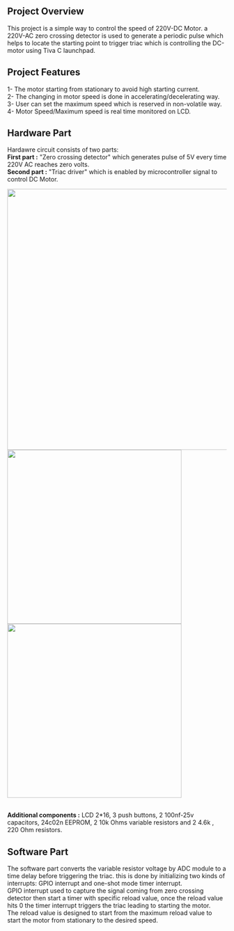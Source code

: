 ## Project Overview
This project is a simple way to control the speed of 220V-DC Motor. a 220V-AC zero crossing detector is used to generate a periodic pulse which helps to locate the starting point to trigger triac which is controlling the DC-motor using Tiva C launchpad.  
## Project Features
1- The motor starting from stationary to avoid high starting current.<br>
2- The changing in motor speed is done in accelerating/decelerating way.<br>
3- User can set the maximum speed which is reserved in non-volatile way.<br>
4- Motor Speed/Maximum speed is real time monitored on LCD.
## Hardware Part
Hardawre circuit consists of two parts:  
**First part :** "Zero crossing detector" which generates pulse of 5V every time 220V AC reaches zero volts.  
**Second part :** "Triac driver" which is enabled by microcontroller signal to control DC Motor.
<div>
  <img src="https://user-images.githubusercontent.com/107086104/235359658-dbff0464-d32c-4146-bf52-9d7e73970af9.jpg" width="600">
</div>  
<div>
  <img src="https://user-images.githubusercontent.com/107086104/235360290-bbaa80d2-3818-4908-8ff9-65cfdbc56bd2.jpg" width="400">
  <img src="https://user-images.githubusercontent.com/107086104/235360428-6668084e-23c7-4101-8afa-8235fcc184ca.jpg" width="400">
</div> <br>

**Additional components :** LCD 2*16, 3 push buttons, 2 100nf-25v capacitors, 24c02n EEPROM, 2 10k Ohms variable resistors and 2 4.6k , 220 Ohm resistors.<br>

## Software Part
The software part converts the variable resistor voltage by ADC module to a time delay before triggering the triac. this is done by initializing two kinds of interrupts: GPIO interrupt and one-shot mode timer interrupt.<br>
GPIO interrupt used to capture the signal coming from zero crossing detector then start a timer with specific reload value, once the reload value hits 0 the timer interrupt triggers the triac leading to starting the motor.<br>
The reload value is designed to start from the maximum reload value to start the motor from stationary to the desired speed.
